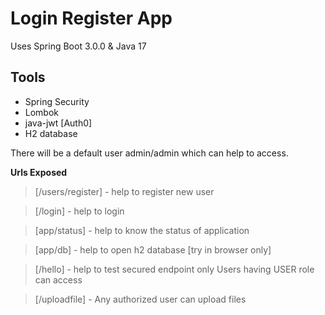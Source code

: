 # Login Register App

Uses Spring Boot 3.0.0 & Java 17

## Tools

- Spring Security
- Lombok
- java-jwt [Auth0]
- H2 database



There will be a default user admin/admin which can help to access.

**Urls Exposed**

> [/users/register] - help to register new user

> [/login]           - help to login 

> [app/status]       - help to know the status of application

> [app/db]           - help to open h2 database [try in browser only]

> [/hello]           - help to test secured endpoint only Users having USER role can access

> [/uploadfile]      - Any authorized user can upload files

